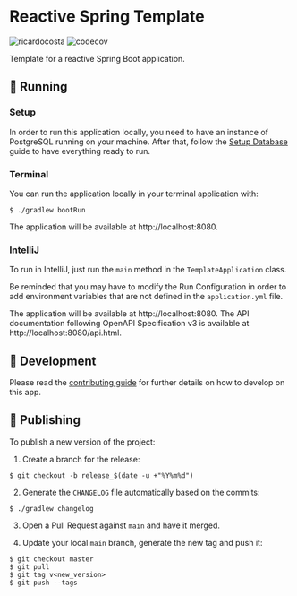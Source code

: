 <h1>Reactive Spring Template</h1>

![ricardocosta](https://circleci.com/gh/ricardocosta/reactive-spring-template.svg?style=shield)
![codecov](https://codecov.io/gh/ricardocosta/reactive-spring-template/branch/main/graph/badge.svg?token=ON5465MRXB)

Template for a reactive Spring Boot application.

## 🔌 Running

### Setup

In order to run this application locally, you need to have an instance of PostgreSQL running on your machine. After
that, follow the [Setup Database](./docs/setup-database.md) guide to have everything ready to run.

### Terminal

You can run the application locally in your terminal application with:

```
$ ./gradlew bootRun
```

The application will be available at http://localhost:8080.

### IntelliJ

To run in IntelliJ, just run the `main` method in the `TemplateApplication` class.

Be reminded that you may have to modify the Run Configuration in order to add environment variables that are not defined
in the `application.yml` file.

The application will be available at http://localhost:8080. The API documentation following OpenAPI Specification v3 is
available at http://localhost:8080/api.html.

## 🧰 Development

Please read the [contributing guide](./CONTRIBUTING.md) for further details on how to develop on this app.

## 🚀 Publishing

To publish a new version of the project:

1. Create a branch for the release:

```
$ git checkout -b release_$(date -u +"%Y%m%d")
```

2. Generate the `CHANGELOG` file automatically based on the commits:

```
$ ./gradlew changelog
```

3. Open a Pull Request against `main` and have it merged.

4. Update your local `main` branch, generate the new tag and push it:

```
$ git checkout master
$ git pull
$ git tag v<new_version>
$ git push --tags
```
